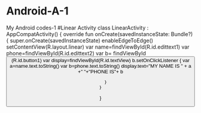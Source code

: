 # Android-A-1
My Android codes-1
#Linear Activity
class LinearActivity : AppCompatActivity() {
override fun onCreate(savedInstanceState: Bundle?) {
        super.onCreate(savedInstanceState)
        enableEdgeToEdge()
        setContentView(R.layout.linear)
        var name=findViewById<EditText>(R.id.edittext1)
        var phone=findViewById<EditText>(R.id.edittext2)
        var b= findViewById<Button>(R.id.button1)
        var display=findViewById<TextView>(R.id.textView)
        b.setOnClickListener {
            var a=name.text.toString()
            var b=phone.text.toString()
            display.text="MY NAME IS " + a +" "+"PHONE IS"+  b

        }
    }
}
